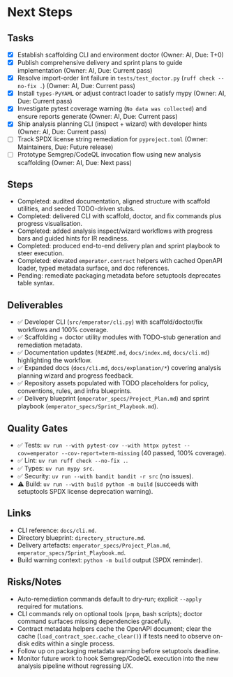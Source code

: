 # Next Steps

## Tasks

- [x] Establish scaffolding CLI and environment doctor (Owner: AI, Due: T+0)
- [x] Publish comprehensive delivery and sprint plans to guide implementation (Owner: AI, Due: Current pass)
- [x] Resolve import-order lint failure in `tests/test_doctor.py` (`ruff check --no-fix .`) (Owner: AI, Due: Current pass)
- [x] Install `types-PyYAML` or adjust contract loader to satisfy mypy (Owner: AI, Due: Current pass)
- [x] Investigate pytest coverage warning (`No data was collected`) and ensure reports generate (Owner: AI, Due: Current pass)
- [x] Ship analysis planning CLI (inspect + wizard) with developer hints (Owner: AI, Due: Current pass)
- [ ] Track SPDX license string remediation for `pyproject.toml` (Owner: Maintainers, Due: Future release)
- [ ] Prototype Semgrep/CodeQL invocation flow using new analysis scaffolding (Owner: AI, Due: Next pass)

## Steps

- Completed: audited documentation, aligned structure with scaffold utilities, and seeded TODO-driven stubs.
- Completed: delivered CLI with scaffold, doctor, and fix commands plus progress visualisation.
- Completed: added analysis inspect/wizard workflows with progress bars and guided hints for IR readiness.
- Completed: produced end-to-end delivery plan and sprint playbook to steer execution.
- Completed: elevated `emperator.contract` helpers with cached OpenAPI loader, typed metadata surface, and doc references.
- Pending: remediate packaging metadata before setuptools deprecates table syntax.

## Deliverables

- ✅ Developer CLI (`src/emperator/cli.py`) with scaffold/doctor/fix workflows and 100% coverage.
- ✅ Scaffolding + doctor utility modules with TODO-stub generation and remediation metadata.
- ✅ Documentation updates (`README.md`, `docs/index.md`, `docs/cli.md`) highlighting the workflow.
- ✅ Expanded docs (`docs/cli.md`, `docs/explanation/*`) covering analysis planning wizard and progress feedback.
- ✅ Repository assets populated with TODO placeholders for policy, conventions, rules, and infra blueprints.
- ✅ Delivery blueprint (`emperator_specs/Project_Plan.md`) and sprint playbook (`emperator_specs/Sprint_Playbook.md`).

## Quality Gates

- ✅ Tests: `uv run --with pytest-cov --with httpx pytest --cov=emperator --cov-report=term-missing` (40 passed, 100% coverage).
- ✅ Lint: `uv run ruff check --no-fix .`.
- ✅ Types: `uv run mypy src`.
- ✅ Security: `uv run --with bandit bandit -r src` (no issues).
- ⚠ Build: `uv run --with build python -m build` (succeeds with setuptools SPDX license deprecation warning).

## Links

- CLI reference: `docs/cli.md`.
- Directory blueprint: `directory_structure.md`.
- Delivery artefacts: `emperator_specs/Project_Plan.md`, `emperator_specs/Sprint_Playbook.md`.
- Build warning context: `python -m build` output (SPDX reminder).

## Risks/Notes

- Auto-remediation commands default to dry-run; explicit `--apply` required for mutations.
- CLI commands rely on optional tools (`pnpm`, bash scripts); doctor command surfaces missing dependencies gracefully.
- Contract metadata helpers cache the OpenAPI document; clear the cache (`load_contract_spec.cache_clear()`) if tests need to observe on-disk edits within a single process.
- Follow up on packaging metadata warning before setuptools deadline.
- Monitor future work to hook Semgrep/CodeQL execution into the new analysis pipeline without regressing UX.
